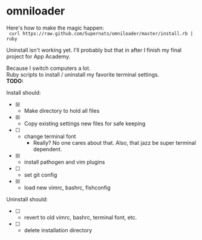 omniloader
==========

Here's how to make the magic happen:  
`  curl https://raw.github.com/Supernats/omniloader/master/install.rb | ruby  `  

Uninstall isn't working yet. I'll probably but that in after I finish my final project for App Academy.

Because I switch computers a lot.  
Ruby scripts to install / uninstall my favorite terminal settings.  
<strong>TODO:</strong>

Install should:
+ [x] -  Make directory to hold all files
+ [x] - Copy existing settings new files for safe keeping
+ [ ] - change terminal font
    + Really? No one cares about that. Also, that jazz be super terminal dependent.  
+ [x] - install pathogen and vim plugins
+ [ ] -  set git config
+ [x] - load new vimrc, bashrc, fishconfig

Uninstall should:
+ [ ] - revert to old vimrc, bashrc, terminal font, etc.
+ [ ] - delete installation directory
